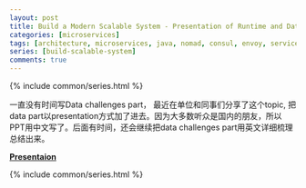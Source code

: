 ```yaml
---
layout: post
title: Build a Modern Scalable System - Presentation of Runtime and Data Layers Challenges(in Chinese) 
categories: [microservices]
tags: [architecture, microservices, java, nomad, consul, envoy, servicemesh]
series: [build-scalable-system]
comments: true
---
```


{% include common/series.html %}

一直没有时间写Data challenges part， 最近在单位和同事们分享了这个topic, 把data part以presentation方式加了进去。因为大多数听众是国内的朋友，所以PPT用中文写了。后面有时间，还会继续把data challenges part用英文详细梳理总结出来。

**[Presentaion](https://leezhenghui.github.io/assets/materials/build-scalable-system/msa-evolution.html)**

{% include common/series.html %}

